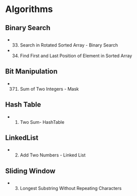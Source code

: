 # Algorithms

## Binary Search
 - 33. Search in Rotated Sorted Array - Binary Search
 - 34. Find First and Last Position of Element in Sorted Array

## Bit Manipulation
 - 371. Sum of Two Integers - Mask

## Hash Table
 - 1. Two Sum- HashTable

## LinkedList
 - 2. Add Two Numbers - Linked List

## Sliding Window
 - 3. Longest Substring Without Repeating Characters